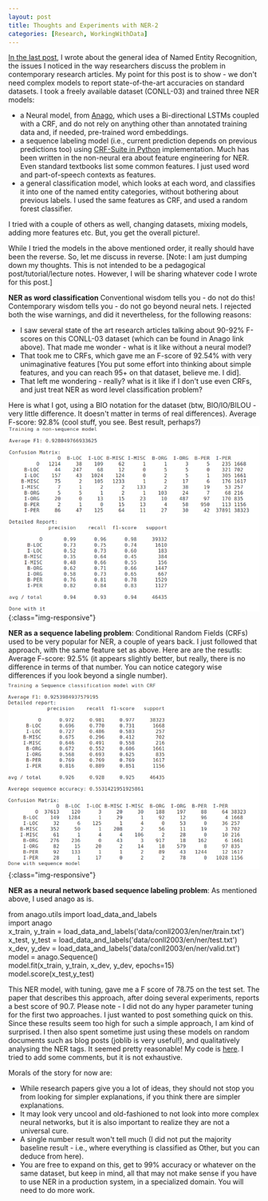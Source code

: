 ```yaml
---
layout: post
title: Thoughts and Experiments with NER-2
categories: [Research, WorkingWithData]
---
```


[In the last post](https://nishkalavallabhi.github.io/NER1/), I wrote about the general idea of Named Entity Recognition, the issues I noticed in the way researchers discuss the problem in contemporary research articles. My point for this post is to show - we don't need complex models to report state-of-the-art accuracies on standard datasets. I took a freely available dataset (CONLL-03) and trained three NER models:

- a Neural model, from [Anago](https://github.com/Hironsan/anago), which uses a Bi-directional LSTMs coupled with a CRF, and do not rely on anything other than annotated training data and, if needed, pre-trained word embeddings. 
- a sequence labeling model (i.e., current prediction depends on previous predictions too) using [CRF-Suite in Python](https://github.com/scrapinghub/python-crfsuite) implementation. Much has been written in the non-neural era about feature engineering for NER. Even standard textbooks list some common features. I just used word and part-of-speech contexts as features.
- a general classification model, which looks at each word, and classifies it into one of the named entity categories, without bothering about previous labels. I used the same features as CRF, and used a random forest classifier.

I tried with a couple of others as well, changing datasets, mixing models, adding more features etc. But, you get the overall picture!. 

While I tried the models in the above mentioned order, it really should have been the reverse. So, let me discuss in reverse. 
[Note: I am just dumping down my thoughts. This is not intended to be a pedagogical post/tutorial/lecture notes. However, I will be sharing whatever code I wrote for this post.]

**NER as word classification**
Conventional wisdom tells you - do not do this! Contemporary wisdom tells you - do not go beyond neural nets. I rejected both the wise warnings, and did it nevertheless, for the following reasons:
- I saw several state of the art research articles talking about 90-92% F-scores on this CONLL-03 dataset (which can be found in Anago link above). That made me wonder - what is it like without a neural model?
- That took me to CRFs, which gave me an F-score of 92.54% with very unimaginative features [You put some effort into thinking about simple features, and you can reach 95+ on that dataset, believe me. I did]. 
- That left me wondering - really? what is it like if I don't use even CRFs, and just treat NER as word level classification problem?

Here is what I got, using a BIO notation for the dataset (btw, BIO/IO/BILOU - very little difference. It doesn't matter in terms of real differences). 
Average F-score: 92.8% (cool stuff, you see. Best result, perhaps?)
![image-title-here](../images/confusion-nonseq.png){:class="img-responsive"}

**NER as a sequence labeling problem**:
Conditional Random Fields (CRFs) used to be very popular for NER, a couple of years back. I just followed that approach, with the same feature set as above. Here are are the resutls:
Average F-score: 92.5% (it appears slightly better, but really, there is no difference in terms of that number. You can notice category wise differences if you look beyond a single number).
![image-title-here](../images/confusion-seq.png){:class="img-responsive"}

**NER as a neural network based sequence labeling problem**:
As mentioned above, I used anago as is.

  
from anago.utils import load_data_and_labels  
import anago    
x_train, y_train = load_data_and_labels('data/conll2003/en/ner/train.txt')  
x_test, y_test = load_data_and_labels('data/conll2003/en/ner/test.txt')  
x_dev, y_dev = load_data_and_labels('data/conll2003/en/ner/valid.txt')  
model = anago.Sequence()  
model.fit(x_train, y_train, x_dev, y_dev, epochs=15)  
model.score(x_test,y_test)  

This NER model, with tuning, gave me a F score of 78.75 on the test set. The paper that describes this approach, after doing several experiments, reports a best score of 90.7. Please note - I did not do any hyper parameter tuning for the first two approaches. I just wanted to post something quick on this. Since these results seem too high for such a simple approach, I am kind of surprised. I then also spent sometime just using these models on random documents such as blog posts (joblib is very useful!), and qualitatively analysing the NER tags. It seemed pretty reasonable! My code is [here](https://github.com/nishkalavallabhi/NERObservations). I tried to add some comments, but it is not exhaustive.

Morals of the story for now are: 
- While research papers give you a lot of ideas, they should not stop you from looking for simpler explanations, if you think there are simpler explanations.  
- It may look very uncool and old-fashioned to not look into more complex neural networks, but it is also important to realize they are not a universal cure.  
- A single number result won't tell much (I did not put the majority baseline result - i.e., where everything is classified as Other, but you can deduce from here).  
- You are free to expand on this, get to 99% accuracy or whatever on the same dataset, but keep in mind, all that may not make sense if you have to use NER in a production system, in a specialized domain. You will need to do more work.


